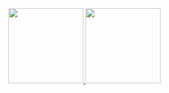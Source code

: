 <div>
  <a href="http://criandodevs.vercel.app/">
  <img height="150em" src="https://github-readme-stats.vercel.app/api?username=leusonguenha&show_icons=true&theme=default#gh-light-mode-only)](https://github.com/anuraghazra/github-readme-stats#gh-light-mode-only">
    
  <img height="150em" src="https://github-readme-stats.vercel.app/api/top-langs/?username=leusonguenha&layout=compact">
</div>
